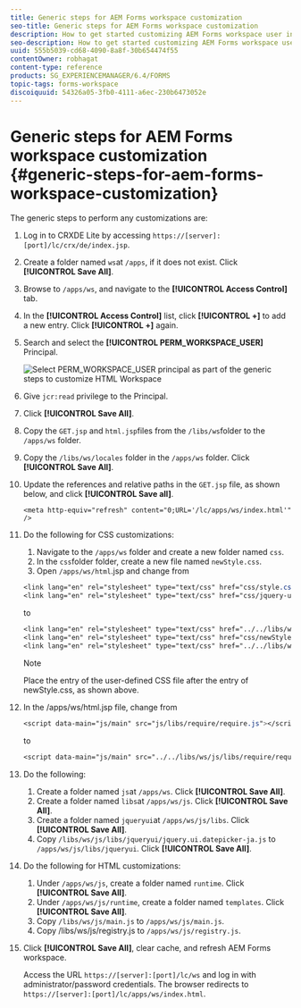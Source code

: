 ```yaml
---
title: Generic steps for AEM Forms workspace customization
seo-title: Generic steps for AEM Forms workspace customization
description: How to get started customizing AEM Forms workspace user interface.
seo-description: How to get started customizing AEM Forms workspace user interface.
uuid: 555b5039-cd68-4090-8a8f-30b654474f55
contentOwner: robhagat
content-type: reference
products: SG_EXPERIENCEMANAGER/6.4/FORMS
topic-tags: forms-workspace
discoiquuid: 54326a05-3fb0-4111-a6ec-230b6473052e
---
```


# Generic steps for AEM Forms workspace customization {#generic-steps-for-aem-forms-workspace-customization}

The generic steps to perform any customizations are:

1. Log in to CRXDE Lite by accessing `https://[server]:[port]/lc/crx/de/index.jsp`.
1. Create a folder named `ws`at `/apps`, if it does not exist. Click **[!UICONTROL Save All]**.
1. Browse to `/apps/ws`, and navigate to the **[!UICONTROL Access Control]** tab.
1. In the **[!UICONTROL Access Control]** list, click **[!UICONTROL +]** to add a new entry. Click **[!UICONTROL +]** again.
1. Search and select the **[!UICONTROL PERM_WORKSPACE_USER]** Principal.

   ![Select PERM_WORKSPACE_USER principal as part of the generic steps to customize HTML Workspace](assets/perm_workspace_user.png)

1. Give `jcr:read` privilege to the Principal.
1. Click **[!UICONTROL Save All]**.
1. Copy the `GET.jsp` and `html.jsp`files from the `/libs/ws`folder to the `/apps/ws` folder.
1. Copy the `/libs/ws/locales` folder in the `/apps/ws` folder. Click **[!UICONTROL Save All]**.
1. Update the references and relative paths in the `GET.jsp` file, as shown below, and click **[!UICONTROL Save all]**.

   ```
   <meta http-equiv="refresh" content="0;URL='/lc/apps/ws/index.html'" />
   ```

1. Do the following for CSS customizations:

    1. Navigate to the `/apps/ws` folder and create a new folder named `css`.
    1. In the `css`folder folder, create a new file named `newStyle.css`.
    1. Open `/apps/ws/html`.jsp and change from

   ```css
   <link lang="en" rel="stylesheet" type="text/css" href="css/style.css" />
   <link lang="en" rel="stylesheet" type="text/css" href="css/jquery-ui.css"/>
   ```

   to

   ```css
   <link lang="en" rel="stylesheet" type="text/css" href="../../libs/ws/css/style.css" />
   <link lang="en" rel="stylesheet" type="text/css" href="css/newStyle.css" />
   <link lang="en" rel="stylesheet" type="text/css" href="../../libs/ws/css/jquery-ui.css"/>
   ```

   >[!NOTE]
   >
   >Place the entry of the user-defined CSS file after the entry of newStyle.css, as shown above.

1. In the /apps/ws/html.jsp file, change from

   ```css
   <script data-main="js/main" src="js/libs/require/require.js"></script>
   ```

   to

   ```css
   <script data-main="js/main" src="../../libs/ws/js/libs/require/require.js"></script>
   ```

1. Do the following:

    1. Create a folder named `js`at `/apps/ws`. Click **[!UICONTROL Save All]**.
    1. Create a folder named `libs`at `/apps/ws/js`. Click **[!UICONTROL Save All]**.
    1. Create a folder named `jqueryui`at `/apps/ws/js/libs`. Click **[!UICONTROL Save All]**.
    1. Copy `/libs/ws/js/libs/jqueryui/jquery.ui.datepicker-ja.js` to `/apps/ws/js/libs/jqueryui`. Click **[!UICONTROL Save All]**.

1. Do the following for HTML customizations:

    1. Under `/apps/ws/js`, create a folder named `runtime`. Click **[!UICONTROL Save All]**.
    1. Under `/apps/ws/js/runtime`, create a folder named `templates`. Click **[!UICONTROL Save All]**.
    1. Copy `/libs/ws/js/main.js` to `/apps/ws/js/main.js`.
    1. Copy /libs/ws/js/registry.js to `/apps/ws/js/registry.js`.

1. Click **[!UICONTROL Save All]**, clear cache, and refresh AEM Forms workspace.

   Access the URL `https://[server]:[port]/lc/ws` and log in with administrator/password credentials. The browser redirects to `https://[server]:[port]/lc/apps/ws/index.html`.

